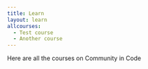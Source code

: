 ```yaml
---
title: Learn
layout: learn
allcourses:
  - Test course
  - Another course
---
```


Here are all the courses on Community in Code

